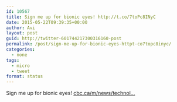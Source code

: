 ```yaml
---
id: 10567
title: Sign me up for bionic eyes! http://t.co/7toPc8INyC
date: 2015-05-22T09:39:35+00:00
author: Avi
layout: post
guid: http://twitter-601744217300316160-post
permalink: /post/sign-me-up-for-bionic-eyes-httpt-co7topc8inyc/
categories:
  - none
tags:
  - micro
  - tweet
format: status
---
```

Sign me up for bionic eyes! [cbc.ca/m/news/technol…](http://www.cbc.ca/m/news/technology/ocumetics-bionic-lens-could-give-you-vision-3x-better-than-20-20-1.3078257)